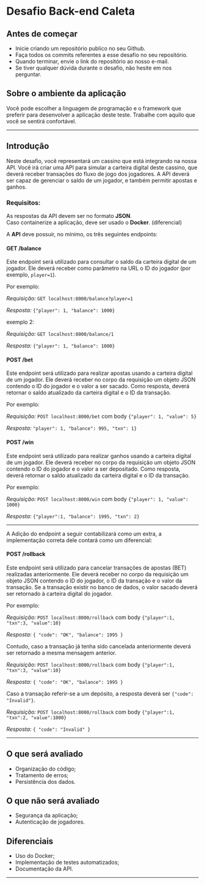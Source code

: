 # Desafio Back-end Caleta

## Antes de começar

- Inicie criando um repositório publico no seu Github.
- Faça todos os commits referentes a esse desafio no seu repositório.
- Quando terminar, envie o link do repositório ao nosso e-mail.
- Se tiver qualquer dúvida durante o desafio, não hesite em nos perguntar.

## Sobre o ambiente da aplicação

Você pode escolher a linguagem de programação e o framework que preferir para desenvolver a aplicação deste teste. Trabalhe com aquilo que você se sentirá confortável.

---

## Introdução

Neste desafio, você representará um cassino que está integrando na nossa API. Você irá criar uma API para simular a carteira digital deste cassino, que
deverá receber transações do fluxo de jogo dos jogadores. A API deverá ser capaz de gerenciar o saldo de um jogador,
e também permitir apostas e ganhos.

### Requisitos:

As respostas da API devem ser no formato **JSON**.  
Caso containerize a aplicação, deve ser usado o **Docker**. (diferencial)

A **API** deve possuir, no mínimo, os três seguintes endpoints:

#### GET /balance

Este endpoint será utilizado para consultar o saldo da carteira digital de um jogador. Ele deverá receber como parâmetro na URL o ID do jogador (por exemplo, `player=1`).

Por exemplo:

*Requisição:* `GET localhost:8000/balance?player=1`

*Resposta:* `{"player": 1, "balance": 1000}`

exemplo 2:

*Requisição:* `GET localhost:8000/balance/1`

*Resposta:* `{"player": 1, "balance": 1000}`

#### POST /bet

Este endpoint será utilizado para realizar apostas usando a carteira digital de um jogador. Ele deverá receber no corpo da requisição um objeto JSON contendo o ID do jogador e o valor a ser sacado. Como resposta, deverá retornar o saldo atualizado da carteira digital e o ID da transação.

Por exemplo:

*Requisição:* `POST localhost:8000/bet` com body `{"player": 1, "value": 5}`

*Resposta:* `"player": 1, "balance": 995, "txn": 1}`

#### POST /win

Este endpoint será utilizado para realizar ganhos usando a carteira digital de um jogador. Ele deverá receber no corpo da requisição um objeto JSON contendo o ID do jogador e o valor a ser depositado. Como resposta, deverá retornar o saldo atualizado da carteira digital e o ID da transação.

Por exemplo:

*Requisição:* `POST localhost:8000/win` com body `{"player": 1, "value": 1000}`

*Resposta:* `{"player":1, "balance": 1995, "txn": 2}`

---

A Adição do endpoint a seguir contabilizará como um extra, a implementação correta dele contará como um diferencial:

#### POST /rollback

Este endpoint será utilizado para cancelar transações de apostas (BET) realizadas anteriormente. Ele deverá receber no corpo da requisição um objeto JSON contendo o ID do jogador, o ID da transação e o valor da transação. Se a transação existir no banco de dados, o valor sacado deverá ser retornado à carteira digital do jogador.

Por exemplo:

*Requisição:* `POST localhost:8000/rollback` com body `{"player":1, "txn":3, "value":10}`

*Resposta:* `{ "code": "OK", "balance": 1995 }`

Contudo, caso a transação já tenha sido cancelada anteriormente deverá ser retornado a mesma mensagem anterior.

*Requisição:* `POST localhost:8000/rollback` com body `{"player":1, "txn":3, "value":10}`

*Resposta:* `{ "code": "OK", "balance": 1995 }`

Caso a transação referir-se a um depósito, a resposta deverá ser `{"code": "Invalid"}`.

*Requisição:* `POST localhost:8000/rollback` com body `{"player":1, "txn":2, "value":1000}`

*Resposta:* `{ "code": "Invalid" }`

---

## O que será avaliado

- Organização do código;
- Tratamento de erros;
- Persistência dos dados.

## O que não será avaliado

- Segurança da aplicação;
- Autenticação de jogadores.

## Diferenciais

- Uso do Docker;
- Implementação de testes automatizados;
- Documentação da API.

---
